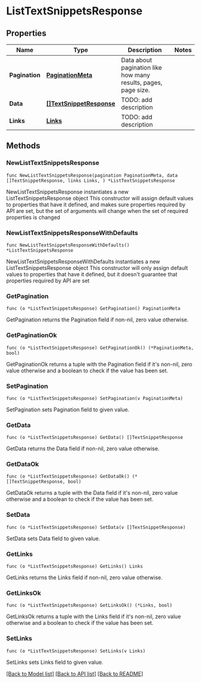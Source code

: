 # ListTextSnippetsResponse

## Properties

Name | Type | Description | Notes
------------ | ------------- | ------------- | -------------
**Pagination** | [**PaginationMeta**](PaginationMeta.md) | Data about pagination like how many results, pages, page size. | 
**Data** | [**[]TextSnippetResponse**](TextSnippetResponse.md) | TODO: add description | 
**Links** | [**Links**](Links.md) | TODO: add description | 

## Methods

### NewListTextSnippetsResponse

`func NewListTextSnippetsResponse(pagination PaginationMeta, data []TextSnippetResponse, links Links, ) *ListTextSnippetsResponse`

NewListTextSnippetsResponse instantiates a new ListTextSnippetsResponse object
This constructor will assign default values to properties that have it defined,
and makes sure properties required by API are set, but the set of arguments
will change when the set of required properties is changed

### NewListTextSnippetsResponseWithDefaults

`func NewListTextSnippetsResponseWithDefaults() *ListTextSnippetsResponse`

NewListTextSnippetsResponseWithDefaults instantiates a new ListTextSnippetsResponse object
This constructor will only assign default values to properties that have it defined,
but it doesn't guarantee that properties required by API are set

### GetPagination

`func (o *ListTextSnippetsResponse) GetPagination() PaginationMeta`

GetPagination returns the Pagination field if non-nil, zero value otherwise.

### GetPaginationOk

`func (o *ListTextSnippetsResponse) GetPaginationOk() (*PaginationMeta, bool)`

GetPaginationOk returns a tuple with the Pagination field if it's non-nil, zero value otherwise
and a boolean to check if the value has been set.

### SetPagination

`func (o *ListTextSnippetsResponse) SetPagination(v PaginationMeta)`

SetPagination sets Pagination field to given value.


### GetData

`func (o *ListTextSnippetsResponse) GetData() []TextSnippetResponse`

GetData returns the Data field if non-nil, zero value otherwise.

### GetDataOk

`func (o *ListTextSnippetsResponse) GetDataOk() (*[]TextSnippetResponse, bool)`

GetDataOk returns a tuple with the Data field if it's non-nil, zero value otherwise
and a boolean to check if the value has been set.

### SetData

`func (o *ListTextSnippetsResponse) SetData(v []TextSnippetResponse)`

SetData sets Data field to given value.


### GetLinks

`func (o *ListTextSnippetsResponse) GetLinks() Links`

GetLinks returns the Links field if non-nil, zero value otherwise.

### GetLinksOk

`func (o *ListTextSnippetsResponse) GetLinksOk() (*Links, bool)`

GetLinksOk returns a tuple with the Links field if it's non-nil, zero value otherwise
and a boolean to check if the value has been set.

### SetLinks

`func (o *ListTextSnippetsResponse) SetLinks(v Links)`

SetLinks sets Links field to given value.



[[Back to Model list]](../README.md#documentation-for-models) [[Back to API list]](../README.md#documentation-for-api-endpoints) [[Back to README]](../README.md)


